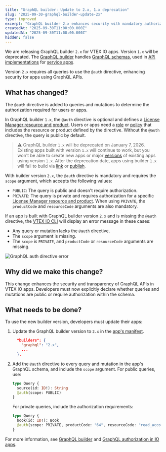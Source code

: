 ```yaml
---
title: "GraphQL builder: Update to 2.x, 1.x deprecation"
slug: "2025-09-30-graphql-builder-update-2x"
type: improved
excerpt: "GraphQL builder 2.x enhances security with mandatory authorization directive. Version 1.x will be deprecated."
createdAt: "2025-09-30T11:00:00.000Z"
updatedAt: "2025-09-30T11:00:00.000Z"
hidden: false
---
```


We are releasing GraphQL builder `2.x` for VTEX IO apps. Version `1.x` will be deprecated. The [GraphQL builder](https://developers.vtex.com/docs/guides/vtex-io-documentation-graphql-builder) handles [GraphQL schemas](https://graphql.org/learn/schema/), used in [API implementations](https://developers.vtex.com/docs/guides/developing-a-graphql-api-in-service-apps) for [service apps](https://developers.vtex.com/docs/guides/vtex-io-documentation-service).

Version `2.x` requires all queries to use the `@auth` directive, enhancing security for apps using GraphQL APIs.

## What has changed?

The `@auth` directive is added to queries and mutations to determine the authorization required for users or apps.

In GraphQL builder `1.x`, the `@auth` directive is optional and defines a [License Manager resource and product](https://help.vtex.com/en/tutorial/license-manager-resources--3q6ztrC8YynQf6rdc6euk3). Users or apps need a [role](https://help.vtex.com/en/tutorial/roles--7HKK5Uau2H6wxE1rH5oRbc) or [policy](https://developers.vtex.com/docs/guides/vtex-io-documentation-policies) that includes the resource or product defined by the directive. Without the `@auth` directive, the query is public by default.

> ⚠️ GraphQL builder `1.x` will be deprecated on January 7, 2026. Existing apps built with version `1.x` will continue to work, but you won't be able to create new apps or major [versions](https://developers.vtex.com/docs/guides/vtex-io-documentation-releasing-a-new-app-version#understanding-app-versioning) of existing apps using version `1.x`. After the deprecation date, apps using builder `1.x` will fail to build via [link](https://developers.vtex.com/docs/guides/vtex-io-documentation-linking-an-app) or [publish](https://developers.vtex.com/docs/guides/vtex-io-documentation-publishing-an-app).

With builder version `2.x`, the `@auth` directive is mandatory and requires the `scope` argument, which accepts the following values:

- `PUBLIC`: The query is public and doesn't require authorization.
- `PRIVATE`: The query is private and requires authorization for a specific [License Manager resource and product](https://help.vtex.com/en/tutorial/license-manager-resources--3q6ztrC8YynQf6rdc6euk3). When using `PRIVATE`, the `productCode` and `resourceCode` arguments are also mandatory.

If an app is built with GraphQL builder version `2.x` and is missing the `@auth` directive, the [VTEX IO CLI](https://developers.vtex.com/docs/guides/vtex-io-documentation-vtex-io-cli-installation-and-command-reference) will display an error message in these cases:

- Any query or mutation lacks the `@auth` directive.
- The `scope` argument is missing.
- The `scope` is `PRIVATE`, and `productCode` or `resourceCode` arguments are missing.

![GraphQL auth directive error](https://cdn.jsdelivr.net/gh/vtexdocs/dev-portal-content@main/images/graphql-auth-directive-error.png)

## Why did we make this change?

This change enhances the security and transparency of GraphQL APIs in VTEX IO apps. Developers must now explicitly declare whether queries and mutations are public or require authorization within the schema.

## What needs to be done?

To use the new builder version, developers must update their apps:

1. Update the GraphQL builder version to `2.x` in the [app's manifest](https://developers.vtex.com/docs/guides/vtex-io-documentation-manifest).

    ```json
      "builders": {
        "graphql": "2.x",
        ...
      },
    ```

2. Add the `@auth` directive to every query and mutation in the app's GraphQL schema, and include the `scope` argument. For public queries, use:

    ```graphql
    type Query {
      source(id: ID!): String
      @auth(scope: PUBLIC)
    }
    ```

    For private queries, include the authorization requirements:

    ```graphql
    type Query {
      book(id: ID!): Book
      @auth(scope: PRIVATE, productCode: "64", resourceCode: "read_account_config")
    }
    ```

For more information, see [GraphQL builder](https://developers.vtex.com/docs/guides/vtex-io-documentation-graphql-builder) and [GraphQL authorization in IO apps](https://developers.vtex.com/docs/guides/graphql-authorization-in-io-apps).
